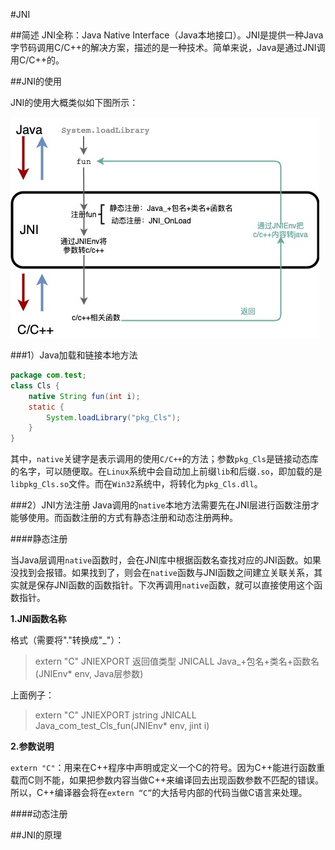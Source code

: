 #JNI


##简述
JNI全称：Java Native Interface（Java本地接口）。JNI是提供一种Java字节码调用C/C++的解决方案，描述的是一种技术。简单来说，Java是通过JNI调用C/C++的。


##JNI的使用

JNI的使用大概类似如下图所示：

![](./04/jni_native.jpg)


###1）Java加载和链接本地方法

```java
package com.test;
class Cls {
    native String fun(int i);
    static {
        System.loadLibrary("pkg_Cls");
    }
}
```

其中，`native`关键字是表示调用的使用`C/C++`的方法；参数`pkg_Cls`是链接动态库的名字，可以随便取。在`Linux`系统中会自动加上前缀`lib`和后缀`.so`，即加载的是`libpkg_Cls.so`文件。而在`Win32`系统中，将转化为`pkg_Cls.dll`。


###2）JNI方法注册
Java调用的`native`本地方法需要先在JNI层进行函数注册才能够使用。而函数注册的方式有静态注册和动态注册两种。

####静态注册

当Java层调用`native`函数时，会在JNI库中根据函数名查找对应的JNI函数。如果没找到会报错。如果找到了，则会在`native`函数与JNI函数之间建立关联关系，其实就是保存JNI函数的函数指针。下次再调用`native`函数，就可以直接使用这个函数指针。

**1.JNI函数名称**

格式（需要将"."转换成"_"）：
> extern "C" JNIEXPORT 返回值类型 JNICALL
> Java_+包名+类名+函数名(JNIEnv* env, Java层参数)

上面例子：
> extern "C" JNIEXPORT jstring JNICALL
> Java_com_test_Cls_fun(JNIEnv* env, jint i)

**2.参数说明**

`extern "C"`：用来在C++程序中声明或定义一个C的符号。因为C++能进行函数重载而C则不能，如果把参数内容当做C++来编译回去出现函数参数不匹配的错误。所以，C++编译器会将在`extern “C”`的大括号内部的代码当做C语言来处理。


####动态注册


##JNI的原理




